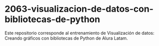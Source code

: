 # **2063-visualizacion-de-datos-con-bibliotecas-de-python**

Este repositorio corresponde al entrenamiento de Visualización de datos: Creando gráficos con bibliotecas de Python de Alura Latam.
